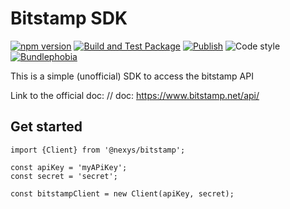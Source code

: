# Bitstamp SDK

[![npm version](https://img.shields.io/npm/v/@nexys/bitstamp.svg)](https://www.npmjs.com/package/@nexys/bitstamp)
[![Build and Test Package](https://github.com/nexys-admin/bitstamp-sdk/actions/workflows/yarn.yml/badge.svg)](https://github.com/nexys-admin/bitstamp-sdk/actions/workflows/yarn.yml)
[![Publish](https://github.com/nexys-admin/bitstamp-sdk/actions/workflows/publish.yml/badge.svg)](https://github.com/nexys-admin/bitstamp-sdk/actions/workflows/publish.yml)
![Code style](https://img.shields.io/badge/code_style-prettier-ff69b4.svg)
[![Bundlephobia](https://badgen.net/bundlephobia/min/@nexys/bitstamp)](https://bundlephobia.com/result?p=@nexys/bitstamp)

This is a simple (unofficial) SDK to access the bitstamp API

Link to the official doc: // doc: https://www.bitstamp.net/api/

## Get started

```
import {Client} from '@nexys/bitstamp';

const apiKey = 'myAPiKey';
const secret = 'secret';

const bitstampClient = new Client(apiKey, secret);
```
